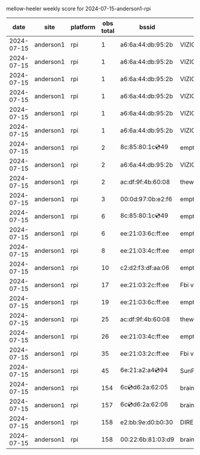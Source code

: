 mellow-heeler weekly score for 2024-07-15-anderson1-rpi

|date|site|platform|obs total|bssid|ssid|
|--|--|--|--|--|--|
|2024-07-15|anderson1|rpi|1|a6:6a:44:db:95:2b|VIZIOCastAudio4777|
|2024-07-15|anderson1|rpi|1|a6:6a:44:db:95:2b|VIZIOCastAudio7980|
|2024-07-15|anderson1|rpi|1|a6:6a:44:db:95:2b|VIZIOCastAudio5334|
|2024-07-15|anderson1|rpi|1|a6:6a:44:db:95:2b|VIZIOCastAudio9483|
|2024-07-15|anderson1|rpi|1|a6:6a:44:db:95:2b|VIZIOCastAudio4552|
|2024-07-15|anderson1|rpi|1|a6:6a:44:db:95:2b|VIZIOCastAudio9216|
|2024-07-15|anderson1|rpi|2|8c:85:80:1c:cd:49|empty_ssid|
|2024-07-15|anderson1|rpi|2|a6:6a:44:db:95:2b|VIZIOCastAudio7996|
|2024-07-15|anderson1|rpi|2|ac:df:9f:4b:60:08|theweef|
|2024-07-15|anderson1|rpi|3|00:0d:97:0b:e2:f6|empty_ssid|
|2024-07-15|anderson1|rpi|6|8c:85:80:1c:cd:49|empty_ssid|
|2024-07-15|anderson1|rpi|6|ee:21:03:6c:ff:ee|empty_ssid|
|2024-07-15|anderson1|rpi|8|ee:21:03:4c:ff:ee|empty_ssid|
|2024-07-15|anderson1|rpi|10|c2:d2:f3:df:aa:06|empty_ssid|
|2024-07-15|anderson1|rpi|17|ee:21:03:2c:ff:ee|Fbi van 13|
|2024-07-15|anderson1|rpi|19|ee:21:03:6c:ff:ee|empty_ssid|
|2024-07-15|anderson1|rpi|25|ac:df:9f:4b:60:08|theweef|
|2024-07-15|anderson1|rpi|26|ee:21:03:4c:ff:ee|empty_ssid|
|2024-07-15|anderson1|rpi|35|ee:21:03:2c:ff:ee|Fbi van 13|
|2024-07-15|anderson1|rpi|45|6e:21:a2:a4:cd:94|SunPower21450|
|2024-07-15|anderson1|rpi|154|6c:cd:d6:2a:62:05|braingang2_5GEXT|
|2024-07-15|anderson1|rpi|157|6c:cd:d6:2a:62:06|braingang2_2GEXT|
|2024-07-15|anderson1|rpi|158|e2:bb:9e:d0:b0:30|DIRECT-9ED03030|
|2024-07-15|anderson1|rpi|158|00:22:6b:81:03:d9|braingang2|
